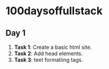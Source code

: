 # 100daysoffullstack


## Day 1

1. **Task 1**: Create a basic html site.
2. **Task 2**: Add head elements.
3. **Task 3**: text formatiing tags.